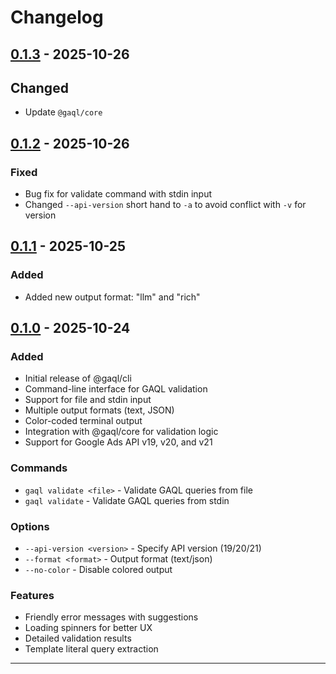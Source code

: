 # Changelog

## [0.1.3] - 2025-10-26

## Changed

- Update `@gaql/core`

## [0.1.2] - 2025-10-26

### Fixed

- Bug fix for validate command with stdin input
- Changed `--api-version` short hand to `-a` to avoid conflict with `-v` for version

## [0.1.1] - 2025-10-25

### Added

- Added new output format: "llm" and "rich"

## [0.1.0] - 2025-10-24

### Added

- Initial release of @gaql/cli
- Command-line interface for GAQL validation
- Support for file and stdin input
- Multiple output formats (text, JSON)
- Color-coded terminal output
- Integration with @gaql/core for validation logic
- Support for Google Ads API v19, v20, and v21

### Commands

- `gaql validate <file>` - Validate GAQL queries from file
- `gaql validate` - Validate GAQL queries from stdin

### Options

- `--api-version <version>` - Specify API version (19/20/21)
- `--format <format>` - Output format (text/json)
- `--no-color` - Disable colored output

### Features

- Friendly error messages with suggestions
- Loading spinners for better UX
- Detailed validation results
- Template literal query extraction

---

[0.1.3]: https://github.com/kage1020/google-ads-query-language/releases/tag/cli-v0.1.3
[0.1.2]: https://github.com/kage1020/google-ads-query-language/releases/tag/cli-v0.1.2
[0.1.1]: https://github.com/kage1020/google-ads-query-language/releases/tag/cli-v0.1.1
[0.1.0]: https://github.com/kage1020/google-ads-query-language/releases/tag/cli-v0.1.0
